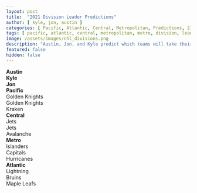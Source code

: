 ```yaml
---
layout: post
title:  "2021 Division Leader Predictions"
author: [ kyle, jon, austin ]
categories: [ Pacific, Atlantic, Central, Metropolitan, Predictions, 21-22 Season ]
tags: [ pacific, atlantic, central, metropolitan, metro, division, leaders, nhl, prediction, podcast ]
image: /assets/images/nhl_divisions.png
description: "Austin, Jon, and Kyle predict which teams will take their divisions. Someone (potentailly many someones) might have to eat their words by the end of the season."
featured: false
hidden: false
---
```


<div class="row">
  <div class="col-xl-12">
  <div class="row">
    <div class="col">
      <div></div>
    </div>
    <div class="col">
      <b>Austin</b>
    </div>
    <div class="col">
      <b>Kyle</b>
    </div>
    <div class="col">
      <b>Jon</b>
    </div>
  </div>
  <div class="row border-top">
    <div class="col">
      <b>Pacific</b>
    </div>
    <div class="col">
      Golden Knights
    </div>
    <div class="col">
      Golden Knights
    </div>
    <div class="col">
      Kraken
    </div>
  </div>
  <div class="row border-top">
    <div class="col">
      <b>Central</b>
    </div>
    <div class="col">
      Jets
    </div>
    <div class="col">
      Jets
    </div>
    <div class="col">
      Avalanche
    </div>
  </div>
  <div class="row border-top">
    <div class="col">
      <b>Metro</b>
    </div>
    <div class="col">
      Islanders
    </div>
    <div class="col">
      Capitals
    </div>
    <div class="col">
      Hurricanes
    </div>
  </div>
  <div class="row border-top">
    <div class="col">
      <b>Atlantic</b>
    </div>
    <div class="col">
      Lightning
    </div>
    <div class="col">
      Bruins
    </div>
    <div class="col">
      Maple Leafs
    </div>
  </div>
  </div>
</div>
